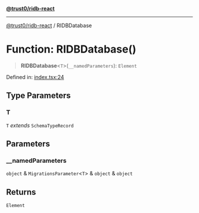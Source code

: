 [**@trust0/ridb-react**](../README.md)

***

[@trust0/ridb-react](../README.md) / RIDBDatabase

# Function: RIDBDatabase()

> **RIDBDatabase**\<`T`\>(`__namedParameters`): `Element`

Defined in: [index.tsx:24](https://github.com/trust0-project/RIDB/blob/dadb7562efa81f891f1f7cc24d5ad8f9fb46af94/packages/ridb-react/src/index.tsx#L24)

## Type Parameters

### T

`T` *extends* `SchemaTypeRecord`

## Parameters

### \_\_namedParameters

`object` & `MigrationsParameter`\<`T`\> & `object` & `object`

## Returns

`Element`
